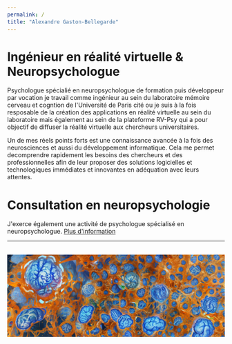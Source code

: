 ```yaml
---
permalink: /
title: "Alexandre Gaston-Bellegarde"
---
```


Ingénieur en réalité virtuelle & Neuropsychologue
======

Psychologue spécialié en neuropsychologue de formation puis développeur par vocation je travail comme ingénieur au sein du laboratoire mémoire cerveau et cogntion de l'Université de Paris cité ou je suis à la fois resposable de la création des applications en réalité virtuelle au sein du laboratoire mais également au sein de la plateforme RV-Psy qui a pour objectif de diffuser la réalité virtuelle aux chercheurs universitaires.

Un de mes réels points forts est une connaissance avancée à la fois des neurosciences et aussi du développement informatique. Cela me permet decomprendre rapidement les besoins des chercheurs et des professionnelles afin de leur proposer des solutions logicielles et technologiques immédiates et innovantes en adéquation avec leurs attentes.

Consultation en neuropsychologie
======
J'exerce également une activité de psychologue spécialisé en neuropsychologue. [Plus d'information]()



------

<br/><img src='/images/HQ_Brain.jpg'>